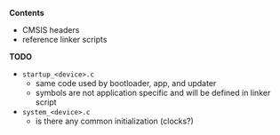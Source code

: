 **Contents**

* CMSIS headers
* reference linker scripts

**TODO**

* `startup_<device>.c`
    * same code used by bootloader, app, and updater
    * symbols are not application specific and will be defined in linker script
* `system_<device>.c`
    * is there any common initialization (clocks?)